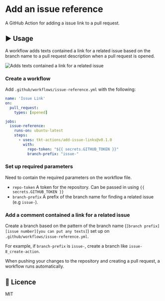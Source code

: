 # Add an issue reference
A GitHub Action for adding a issue link to a pull request.

## :arrow_forward: Usage
A workflow adds texts contained a link for a related issue based on the branch name to a pull request description when a pull request is opened.

![Adds texts contained a link for a related issue](usage.png)

### Create a workflow

Add `.github/workflows/issue-reference.yml` with the following:

```yml
name: 'Issue Link'
on: 
  pull_request:
    types: [opened]

jobs:
  issue-reference:
    runs-on: ubuntu-latest
    steps:
      - uses: tkt-actions/add-issue-links@v0.1.0
        with:
          repo-token: "${{ secrets.GITHUB_TOKEN }}"
          branch-prefix: "issue-"
```

### Set up required parameters
Need to contain the required parameters on the workflow file.

- `repo-token` A token for the repository. Can be passed in using `{{ secrets.GITHUB_TOKEN }}`
- `branch-prefix` A prefix of the branch name for finding a related issue (e.g `issue-`).

### Add a comment contained a link for a related issue 
Create a branch based on the pattern of the branch name (`[branch prefix][issue number][you can put any texts]`) set up on `.github/workflows/issue-reference.yml`.

For example, if `branch-prefix` is `issue-`, create a branch like `issue-8_create-action`.

When pushing your changes to the repository and creating a pull request, a workflow runs automatically.

## :memo: Licence
MIT